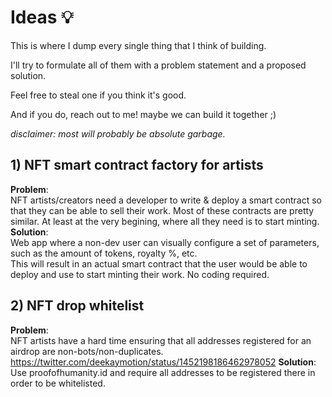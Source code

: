 # Ideas :bulb:
This is where I dump every single thing that I think of building. </br>

I'll try to formulate all of them with a problem statement and a proposed solution. </br>

Feel free to steal one if you think it's good.

And if you do, reach out to me! maybe we can build it together ;)

_disclaimer: most will probably be absolute garbage._

## 1) NFT smart contract factory for artists
__Problem__:</br>
NFT artists/creators need a developer to write & deploy a smart contract so that they can be able to sell their work.
Most of these contracts are pretty similar. At least at the very begining, where all they need is to start minting.</br>
__Solution__:</br>
Web app where a non-dev user can visually configure a set of parameters, such as the amount of tokens, royalty %, etc.</br>
This will result in an actual smart contract that the user would be able to deploy and use to start minting their work. No coding required.

## 2) NFT drop whitelist
__Problem__:</br>
NFT artists have a hard time ensuring that all addresses registered for an airdrop are non-bots/non-duplicates. https://twitter.com/deekaymotion/status/1452198186462978052
__Solution__:</br>
Use proofofhumanity.id and require all addresses to be registered there in order to be whitelisted.
